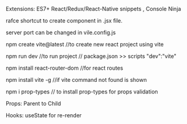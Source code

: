 Extensions:
ES7+ React/Redux/React-Native snippets ,
Console Ninja

rafce shortcut to create component in .jsx file. 

server port can be changed in vile.config.js

npm create vite@latest //to create new react project using vite

npm run dev //to run project // package.json >> scripts "dev":"vite"

npm install react-router-dom //for react routes

npm install vite -g //if vite command not found is shown

npm i prop-types // to install prop-types for props validation

Props:
Parent to Child 

Hooks:
useState for re-render